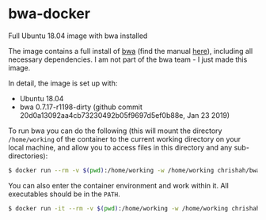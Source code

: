 # bwa-docker
Full Ubuntu 18.04 image with bwa installed

The image contains a full install of [bwa](https://github.com/lh3/bwa) (find the manual [here](http://bio-bwa.sourceforge.net/bwa.shtml)), including all necessary dependencies. I am not part of the bwa team - I just made this image.

In detail, the image is set up with:
 - Ubuntu 18.04
 - bwa 0.7.17-r1198-dirty (github commit 20d0a13092aa4cb73230492b05f9697d5ef0b88e, Jan 23 2019)

To run bwa you can do the following (this will mount the directory `/home/working` of the container to the current working directory on your local machine, and allow you to access files in this directory and any sub-directories):
```bash
$ docker run --rm -v $(pwd):/home/working -w /home/working chrishah/bwa bwa
```

You can also enter the container environment and work within it. All executables should be in the `PATH`.
```bash
$ docker run -it --rm -v $(pwd):/home/working -w /home/working chrishah/bwa /bin/bash
```

